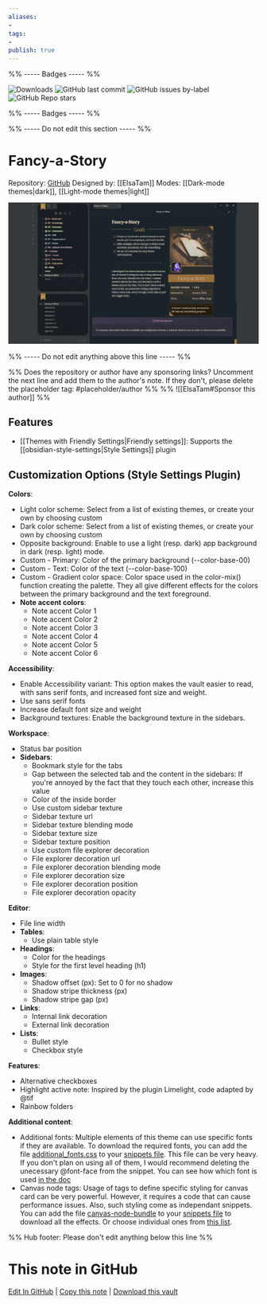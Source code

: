 ```yaml
---
aliases:
- 
tags: 
- 
publish: true
---
```


%% ----- Badges ----- %%

![Downloads](https://img.shields.io/badge/downloads-1912-573E7A?style=for-the-badge&logo=)
![GitHub last commit](https://img.shields.io/github/last-commit/ElsaTam/obsidian-fancy-a-story?color=573E7A&label=last%20update&logo=github&style=for-the-badge)
![GitHub issues by-label](https://img.shields.io/github/issues/ElsaTam/obsidian-fancy-a-story/help%20wanted?color=573E7A&logo=github&style=for-the-badge) 
![GitHub Repo stars](https://img.shields.io/github/stars/ElsaTam/obsidian-fancy-a-story?color=573E7A&logo=github&style=for-the-badge)

%% ----- Badges ----- %%

%% ----- Do not edit this section ----- %%

# Fancy-a-Story

Repository: [GitHub](https://github.com/ElsaTam/obsidian-fancy-a-story)
Designed by: [[ElsaTam]]
Modes: [[Dark-mode themes|dark]], [[Light-mode themes|light]]



![screenshot](https://github.com/ElsaTam/obsidian-fancy-a-story/raw/HEAD/overview-mini.png)

%% ----- Do not edit anything above this line ----- %% 

%% Does the repository or author have any sponsoring links? Uncomment the next line and add them to the author's note. If they don't, please delete the placeholder tag: #placeholder/author %%
%% ![[ElsaTam#Sponsor this author]] %%


## Features

- [[Themes with Friendly Settings|Friendly settings]]: Supports the [[obsidian-style-settings|Style Settings]] plugin

## Customization Options (Style Settings Plugin) 

**Colors**: 
- Light color scheme: Select from a list of existing themes, or create your own by choosing custom
- Dark color scheme: Select from a list of existing themes, or create your own by choosing custom
- Opposite background: Enable to use a light (resp. dark) app background in dark (resp. light) mode.
- Custom - Primary: Color of the primary background (--color-base-00)
- Custom - Text: Color of the text (--color-base-100)
- Custom - Gradient color space: Color space used in the color-mix() function creating the palette. They all give different effects for the colors between the primary background and the text foreground.
- **Note accent colors**: 
    - Note accent Color 1
    - Note accent Color 2
    - Note accent Color 3
    - Note accent Color 4
    - Note accent Color 5
    - Note accent Color 6

**Accessibility**: 
- Enable Accessibility variant: This option makes the vault easier to read, with sans serif fonts, and increased font size and weight.
- Use sans serif fonts
- Increase default font size and weight
- Background textures: Enable the background texture in the sidebars.

**Workspace**: 
- Status bar position
- **Sidebars**: 
    - Bookmark style for the tabs
    - Gap between the selected tab and the content in the sidebars: If you're annoyed by the fact that they touch each other, increase this value
    - Color of the inside border
    - Use custom sidebar texture
    - Sidebar texture url
    - Sidebar texture blending mode
    - Sidebar texture size
    - Sidebar texture position
    - Use custom file explorer decoration
    - File explorer decoration url
    - File explorer decoration blending mode
    - File explorer decoration  size
    - File explorer decoration position
    - File explorer decoration  opacity

**Editor**: 
- File line width
- **Tables**: 
    - Use plain table style
- **Headings**: 
    - Color for the headings
    - Style for the first level heading (h1)
- **Images**: 
    - Shadow offset (px): Set to 0 for no shadow
    - Shadow stripe thickness (px)
    - Shadow stripe gap (px)
- **Links**: 
    - Internal link decoration
    - External link decoration
- **Lists**: 
    - Bullet style
    - Checkbox style

**Features**: 
- Alternative checkboxes
- Highlight active note: Inspired by the plugin Limelight, code adapted by @tif
- Rainbow folders

**Additional content**: 
- Additional fonts: Multiple elements of this theme can use specific fonts if they are available. To download the required fonts, you can add the file [additional_fonts.css](https://github.com/ElsaTam/obsidian-fancy-a-story/blob/main/css/additional_fonts.css) to your [snippets file](https://help.obsidian.md/Extending+Obsidian/CSS+snippets). This file can be very heavy. If you don't plan on using all of them, I would recommend deleting the unecessary @font-face from the snippet. You can see how which font is used [in the doc](https://elsatam.github.io/obsidian-fancy-a-story/docs/stylesettings/stylesettings.html#additional-fonts)
- Canvas node tags: Usage of tags to define specific styling for canvas card can be very powerful. However, it requires a code that can cause performance issues. Also, such styling come as independant snippets. You can add the file [canvas-node-bundle](https://github.com/ElsaTam/obsidian-fancy-a-story/blob/main/css/canvas/canvas-node-bundle.css) to your [snippets file](https://help.obsidian.md/Extending+Obsidian/CSS+snippets) to download all the effects. Or choose individual ones from [this list](https://github.com/ElsaTam/obsidian-fancy-a-story/tree/main/css/canvas).


%% Hub footer: Please don't edit anything below this line %%

# This note in GitHub

<span class="git-footer">[Edit In GitHub](https://github.dev/obsidian-community/obsidian-hub/blob/main/02%20-%20Community%20Expansions/02.05%20All%20Community%20Expansions/Themes/Fancy-a-Story.md "git-hub-edit-note") | [Copy this note](https://raw.githubusercontent.com/obsidian-community/obsidian-hub/main/02%20-%20Community%20Expansions/02.05%20All%20Community%20Expansions/Themes/Fancy-a-Story.md "git-hub-copy-note") | [Download this vault](https://github.com/obsidian-community/obsidian-hub/archive/refs/heads/main.zip "git-hub-download-vault") </span>
